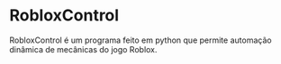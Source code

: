 # RobloxControl
RobloxControl é um programa feito em python que permite automação dinâmica de mecânicas do jogo Roblox.
